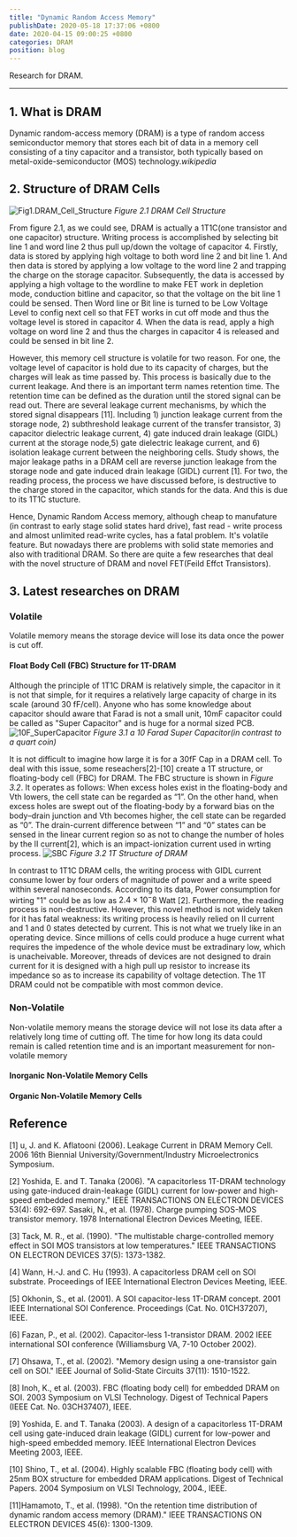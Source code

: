```yaml
---
title: "Dynamic Random Access Memory"
publishDate: 2020-05-18 17:37:06 +0800
date: 2020-04-15 09:00:25 +0800
categories: DRAM
position: blog
---
```


Research for DRAM.

---

<div id="toc"></div>

## 1. What is DRAM

Dynamic random-access memory (DRAM) is a type of random access semiconductor memory that stores each bit of data in a memory cell consisting of a tiny capacitor and a transistor, both typically based on metal-oxide-semiconductor (MOS) technology.*wikipedia*

## 2. Structure of DRAM Cells

![Fig1.DRAM_Cell_Structure](https://upload.wikimedia.org/wikipedia/commons/b/bd/DRAM_Cell_Structure_%28Model_of_Single_Circuit_Cell%29.PNG)
*Figure 2.1 DRAM Cell Structure*

From figure 2.1, as we could see, DRAM is actually a 1T1C(one transistor and one capacitor) structure. Writing process is accomplished by selecting bit line 1 and word line 2 thus pull up/down the voltage of capacitor 4. Firstly, data is stored by applying high voltage to both word line 2 and bit line 1. And then data is stored by applying a low voltage to the word line 2 and trapping the charge on the storage capacitor. Subsequently, the data is accessed by applying a high voltage to the wordline to make FET work in depletion mode, conduction bitline and capacitor, so that the voltage on the bit line 1 could be sensed. Then Word line or Bit line is turned to be Low Voltage Level to config next cell so that FET works in cut off mode and thus the voltage level is stored in capacitor 4. When the data is read, apply a high voltage on word line 2 and thus the charges in capacitor 4 is released and could be sensed in bit line 2.

However, this memory cell structure is volatile for two reason. For one, the voltage level of capacitor is hold due to its capacity of charges, but the charges will leak as time passed by. This process is basically due to the current leakage. And there is an important term names retention time. The retention time can be defined as the duration until the stored signal can be read out. There are several leakage current mechanisms, by which the stored signal disappears [11]. Including 1) junction leakage current from the storage node, 2) subthreshold leakage current of the transfer transistor, 3) capacitor dielectric leakage current, 4) gate induced drain leakage (GIDL) current at the storage node,5) gate dielectric leakage current, and 6) isolation leakage current between the neighboring cells. Study shows, the major leakage paths in a DRAM cell are reverse junction leakage from the storage node and gate induced drain leakage (GIDL) current [1]. For two, the reading process, the process we have discussed before, is destructive to the charge stored in the capacitor, which stands for the data. And this is due to its 1T1C stucture.

Hence, Dynamic Random Access memory, although cheap to manufature (in contrast to early stage solid states hard drive), fast read - write process and almost unlimited read-write cycles, has a fatal problem. It's volatile feature. But nowadays there are problems with solid state memories and also with traditional DRAM. So there are quite a few researches that deal with the novel structure of DRAM and novel FET(Feild Effct Transistors).

## 3. Latest researches on DRAM

### Volatile

Volatile memory means the storage device will lose its data once the power is cut off.

#### Float Body Cell (FBC) Structure for 1T-DRAM

Although the principle of 1T1C DRAM is relatively simple, the capacitor in it is not that simple, for it requires a relatively large capacity of charge in its scale (around 30 fF/cell). Anyone who has some knowledge about capacitor should aware that Farad is not a small unit, 10mF capacitor could be called as "Super Capacitor" and is huge for a normal sized PCB.
![10F_SuperCapacitor](http://suo.im/6rfizX)
*Figure 3.1 a 10 Farad Super Capacitor(in contrast to a quart coin)*

It is not difficult to imagine how large it is for a 30fF Cap in a DRAM cell. To deal with this issue, some reseachers[2]-[10] create a 1T structure, or floating-body cell (FBC) for DRAM. The FBC structure is shown in *Figure 3.2*. It operates as follows: When excess holes exist in the floating-body and Vth lowers, the cell state can be regarded as “1”. On the other hand, when excess holes are swept out of the floating-body by a forward bias on the body–drain junction and Vth becomes higher, the cell state can be regarded as “0”. The drain-current difference between “1” and “0” states can be sensed in the linear current region so as not to change the number of holes by the II current[2], which is an impact-ionization current used in wrting process.
![SBC](https://s1.ax1x.com/2020/04/21/JGFuvQ.png)
*Figure 3.2 1T Structure of DRAM*

In contrast to 1T1C DRAM cells, the writing process with GIDL current consume lower by four orders of magnitude of power and a write speed within several nanoseconds. According to its data, Power consumption for wirting "1" could be as low as $2.4 \times 10^-8$ Watt [2]. Furthermore, the reading process is non-destructive. However, this novel method is not widely taken for it has fatal weakness: its writing process is heavily relied on II current and 1 and 0 states detected by current. This is not what we truely like in an operating device. Since millions of cells could produce a huge current what requires the impedence of the whole device must be extradinary low, which is unacheivable. Moreover, threads of devices are not designed to drain current for it is designed with a high pull up resistor to increase its impedance so as to increase its capability of voltage detection. The 1T DRAM could not be compatible with most common device.

### Non-Volatile

Non-volatile memory means the storage device will not lose its data after a relatively long time of cutting off. The time for how long its data could remain is called retention time and is an important measurement for non-volatile memory

#### Inorganic Non-Volatile Memory Cells

#### Organic Non-Volatile Memory Cells

## Reference

[1] u, J. and K. Aflatooni (2006). Leakage Current in DRAM Memory Cell. 2006 16th Biennial University/Government/Industry Microelectronics Symposium.

[2] Yoshida, E. and T. Tanaka (2006). "A capacitorless 1T-DRAM technology using gate-induced drain-leakage (GIDL) current for low-power and high-speed embedded memory." IEEE TRANSACTIONS ON ELECTRON DEVICES 53(4): 692-697.
Sasaki, N., et al. (1978). Charge pumping SOS-MOS transistor memory. 1978 International Electron Devices Meeting, IEEE.

[3] Tack, M. R., et al. (1990). "The multistable charge-controlled memory effect in SOI MOS transistors at low temperatures." IEEE TRANSACTIONS ON ELECTRON DEVICES 37(5): 1373-1382.

[4] Wann, H.-J. and C. Hu (1993). A capacitorless DRAM cell on SOI substrate. Proceedings of IEEE International Electron Devices Meeting, IEEE.

[5] Okhonin, S., et al. (2001). A SOI capacitor-less 1T-DRAM concept. 2001 IEEE International SOI Conference. Proceedings (Cat. No. 01CH37207), IEEE.

[6] Fazan, P., et al. (2002). Capacitor-less 1-transistor DRAM. 2002 IEEE international SOI conference (Williamsburg VA, 7-10 October 2002).

[7] Ohsawa, T., et al. (2002). "Memory design using a one-transistor gain cell on SOI." IEEE Journal of Solid-State Circuits 37(11): 1510-1522.

[8] Inoh, K., et al. (2003). FBC (floating body cell) for embedded DRAM on SOI. 2003 Symposium on VLSI Technology. Digest of Technical Papers (IEEE Cat. No. 03CH37407), IEEE.

[9] Yoshida, E. and T. Tanaka (2003). A design of a capacitorless 1T-DRAM cell using gate-induced drain leakage (GIDL) current for low-power and high-speed embedded memory. IEEE International Electron Devices Meeting 2003, IEEE.

[10] Shino, T., et al. (2004). Highly scalable FBC (floating body cell) with 25nm BOX structure for embedded DRAM applications. Digest of Technical Papers. 2004 Symposium on VLSI Technology, 2004., IEEE.

[11]Hamamoto, T., et al. (1998). "On the retention time distribution of dynamic random access memory (DRAM)." IEEE TRANSACTIONS ON ELECTRON DEVICES 45(6): 1300-1309.
